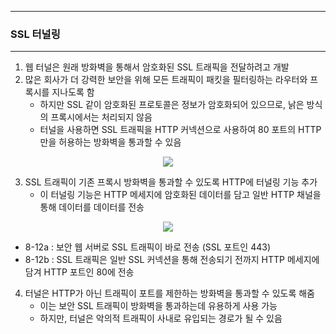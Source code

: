 -----
### SSL 터널링
-----
1. 웹 터널은 원래 방화벽을 통해서 암호화된 SSL 트래픽을 전달하려고 개발
2. 많은 회사가 더 강력한 보안을 위해 모든 트래픽이 패킷을 필터링하는 라우터와 프록시를 지나도록 함
   - 하지만 SSL 같이 암호화된 프로토콜은 정보가 암호화되어 있으므로, 낡은 방식의 프록시에서는 처리되지 않음
   - 터널을 사용하면 SSL 트래픽을 HTTP 커넥션으로 사용하여 80 포트의 HTTP만을 허용하는 방화벽을 통과할 수 있음
<div align="center">
<img src="https://github.com/user-attachments/assets/e6491ef6-231e-4f46-9257-a8b525de38b7">
</div>

3. SSL 트래픽이 기존 프록시 방화벽을 통과할 수 있도록 HTTP에 터널링 기능 추가
   - 이 터널링 기능은 HTTP 메세지에 암호화된 데이터를 담고 일반 HTTP 채널을 통해 데이터를 데이터를 전송
<div align="center">
<img src="https://github.com/user-attachments/assets/cea22fa4-875b-4c20-9e25-e1ad8177ec16">
</div>

   - 8-12a : 보안 웹 서버로 SSL 트래픽이 바로 전송 (SSL 포트인 443)
   - 8-12b : SSL 트래픽은 일반 SSL 커넥션을 통해 전송되기 전까지 HTTP 메세지에 담겨 HTTP 포트인 80에 전송

4. 터널은 HTTP가 아닌 트래픽이 포트를 제한하는 방화벽을 통과할 수 있도록 해줌
   - 이는 보안 SSL 트래픽이 방화벽을 통과하는데 유용하게 사용 가능
   - 하지만, 터널은 악의적 트래픽이 사내로 유입되는 경로가 될 수 있음
  
